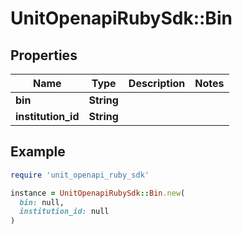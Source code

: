# UnitOpenapiRubySdk::Bin

## Properties

| Name | Type | Description | Notes |
| ---- | ---- | ----------- | ----- |
| **bin** | **String** |  |  |
| **institution_id** | **String** |  |  |

## Example

```ruby
require 'unit_openapi_ruby_sdk'

instance = UnitOpenapiRubySdk::Bin.new(
  bin: null,
  institution_id: null
)
```

